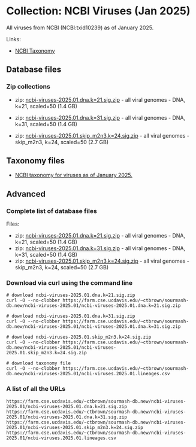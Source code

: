 <!-- automatically generated by code in https://github.com/sourmash-bio/2025-sourmash-databases-doc-template/ -->
<!-- template file: templates/ncbi.md -->

# Collection: NCBI Viruses (Jan 2025)

All viruses from NCBI (NCBI:txid10239) as of January 2025.

Links:

* [NCBI Taxonomy](https://www.ncbi.nlm.nih.gov/Taxonomy/Browser/wwwtax.cgi?mode=Info&id=10239&lvl=3&lin=f&keep=1&srchmode=1&unlock)

## Database files



### Zip collections

   * zip: [ncbi-viruses-2025.01.dna.k=21.sig.zip](https://farm.cse.ucdavis.edu/~ctbrown/sourmash-db.new/ncbi-viruses-2025.01/ncbi-viruses-2025.01.dna.k=21.sig.zip) - all viral genomes - DNA, k=21, scaled=50 (1.4 GB)

   * zip: [ncbi-viruses-2025.01.dna.k=31.sig.zip](https://farm.cse.ucdavis.edu/~ctbrown/sourmash-db.new/ncbi-viruses-2025.01/ncbi-viruses-2025.01.dna.k=31.sig.zip) - all viral genomes - DNA, k=31, scaled=50 (1.4 GB)

   * zip: [ncbi-viruses-2025.01.skip_m2n3.k=24.sig.zip](https://farm.cse.ucdavis.edu/~ctbrown/sourmash-db.new/ncbi-viruses-2025.01/ncbi-viruses-2025.01.skip_m2n3.k=24.sig.zip) - all viral genomes - skip_m2n3, k=24, scaled=50 (2.7 GB)


## Taxonomy files

* [NCBI taxonomy for viruses as of January 2025.](https://farm.cse.ucdavis.edu/~ctbrown/sourmash-db.new/ncbi-viruses-2025.01/ncbi-viruses.2025.01.lineages.csv)


## Advanced

<!-- automatically generated by code in https://github.com/sourmash-bio/2025-sourmash-databases-doc-template/ -->
<!-- template file: templates/advanced.md -->

### Complete list of database files

Files:

* zip: [ncbi-viruses-2025.01.dna.k=21.sig.zip](https://farm.cse.ucdavis.edu/~ctbrown/sourmash-db.new/ncbi-viruses-2025.01/ncbi-viruses-2025.01.dna.k=21.sig.zip) - all viral genomes - DNA, k=21, scaled=50 (1.4 GB)
* zip: [ncbi-viruses-2025.01.dna.k=31.sig.zip](https://farm.cse.ucdavis.edu/~ctbrown/sourmash-db.new/ncbi-viruses-2025.01/ncbi-viruses-2025.01.dna.k=31.sig.zip) - all viral genomes - DNA, k=31, scaled=50 (1.4 GB)
* zip: [ncbi-viruses-2025.01.skip_m2n3.k=24.sig.zip](https://farm.cse.ucdavis.edu/~ctbrown/sourmash-db.new/ncbi-viruses-2025.01/ncbi-viruses-2025.01.skip_m2n3.k=24.sig.zip) - all viral genomes - skip_m2n3, k=24, scaled=50 (2.7 GB)



### Download via curl using the command line

```shell
# download ncbi-viruses-2025.01.dna.k=21.sig.zip
curl -O --no-clobber https://farm.cse.ucdavis.edu/~ctbrown/sourmash-db.new/ncbi-viruses-2025.01/ncbi-viruses-2025.01.dna.k=21.sig.zip

# download ncbi-viruses-2025.01.dna.k=31.sig.zip
curl -O --no-clobber https://farm.cse.ucdavis.edu/~ctbrown/sourmash-db.new/ncbi-viruses-2025.01/ncbi-viruses-2025.01.dna.k=31.sig.zip

# download ncbi-viruses-2025.01.skip_m2n3.k=24.sig.zip
curl -O --no-clobber https://farm.cse.ucdavis.edu/~ctbrown/sourmash-db.new/ncbi-viruses-2025.01/ncbi-viruses-2025.01.skip_m2n3.k=24.sig.zip

# download taxonomy file
curl -O --no-clobber https://farm.cse.ucdavis.edu/~ctbrown/sourmash-db.new/ncbi-viruses-2025.01/ncbi-viruses.2025.01.lineages.csv
```



### A list of all the URLs

```
https://farm.cse.ucdavis.edu/~ctbrown/sourmash-db.new/ncbi-viruses-2025.01/ncbi-viruses-2025.01.dna.k=21.sig.zip
https://farm.cse.ucdavis.edu/~ctbrown/sourmash-db.new/ncbi-viruses-2025.01/ncbi-viruses-2025.01.dna.k=31.sig.zip
https://farm.cse.ucdavis.edu/~ctbrown/sourmash-db.new/ncbi-viruses-2025.01/ncbi-viruses-2025.01.skip_m2n3.k=24.sig.zip
https://farm.cse.ucdavis.edu/~ctbrown/sourmash-db.new/ncbi-viruses-2025.01/ncbi-viruses.2025.01.lineages.csv
```
